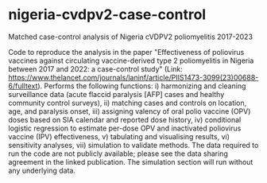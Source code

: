 # nigeria-cvdpv2-case-control

Matched case-control analysis of Nigeria cVDPV2 poliomyelitis 2017-2023

Code to reproduce the analysis in the paper "Effectiveness of poliovirus vaccines against circulating vaccine-derived type 2 poliomyelitis in Nigeria between 2017 and 2022: a case-control study" (Link: https://www.thelancet.com/journals/laninf/article/PIIS1473-3099(23)00688-6/fulltext). Performs the following functions: i) harmonizing and cleaning surveillance data (acute flaccid paralysis [AFP] cases and healthy community control surveys), ii) matching cases and controls on location, age, and paralysis onset, iii) assigning valency of oral polio vaccine (OPV) doses based on SIA calendar and reported dose history, iv) conditional logistic regression to estimate per-dose OPV and inactivated poliovirus vaccine (IPV) effectiveness, v) tabulating and visualising results, vi) sensitivity analyses, vii) simulation to validate methods. The data required to run the code are not publicly available; please see the data sharing agreement in the linked publication. The simulation section will run without any underlying data.
